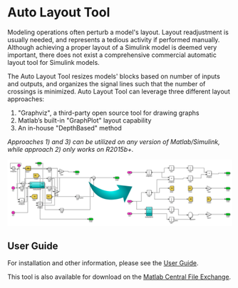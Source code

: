# Auto Layout Tool

Modeling operations often perturb a model's layout. Layout readjustment is usually needed, and represents a tedious activity if performed manually. Although achieving a proper layout of a Simulink model is deemed very important, there does not exist a comprehensive commercial automatic layout tool for Simulink models.

The Auto Layout Tool resizes models' blocks based on number of inputs and outputs, and organizes the signal lines such that the number of crossings is minimized. Auto Layout Tool can leverage three different layout approaches:

1. "Graphviz", a third-party open source tool for drawing graphs
1. Matlab’s built-in "GraphPlot" layout capability
1. An in-house "DepthBased" method

*Approaches 1) and 3) can be utilized on any version of Matlab/Simulink, while approach 2) only works on R2015b+.*

<img src="imgs/Cover.png" width="650">

## User Guide
For installation and other information, please see the [User Guide](doc/AutoLayout_UserGuide.pdf).

This tool is also available for download on the [Matlab Central File Exchange](https://www.mathworks.com/matlabcentral/fileexchange/51228-auto-layout-tool).

